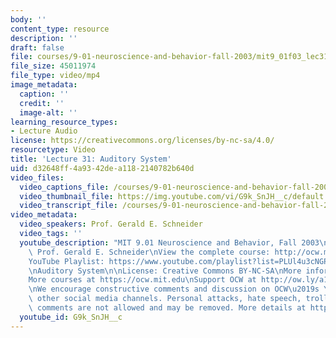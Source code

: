 ```yaml
---
body: ''
content_type: resource
description: ''
draft: false
file: courses/9-01-neuroscience-and-behavior-fall-2003/mit9_01f03_lec31_360p_16_9.mp4
file_size: 45011974
file_type: video/mp4
image_metadata:
  caption: ''
  credit: ''
  image-alt: ''
learning_resource_types:
- Lecture Audio
license: https://creativecommons.org/licenses/by-nc-sa/4.0/
resourcetype: Video
title: 'Lecture 31: Auditory System'
uid: d32648ff-4a93-42de-a118-2140782b640d
video_files:
  video_captions_file: /courses/9-01-neuroscience-and-behavior-fall-2003/1zfVGlvAmczgLnWYy2ZDilOdZ_PGYoBjh_transcript.webvtt
  video_thumbnail_file: https://img.youtube.com/vi/G9k_SnJH__c/default.jpg
  video_transcript_file: /courses/9-01-neuroscience-and-behavior-fall-2003/1zfVGlvAmczgLnWYy2ZDilOdZ_PGYoBjh_transcript.pdf
video_metadata:
  video_speakers: Prof. Gerald E. Schneider
  video_tags: ''
  youtube_description: "MIT 9.01 Neuroscience and Behavior, Fall 2003\nInstructor:\
    \ Prof. Gerald E. Schneider\nView the complete course: http://ocw.mit.edu/courses/brain-and-cognitive-sciences/9-01-neuroscience-and-behavior-fall-2003\n\
    YouTube Playlist: https://www.youtube.com/playlist?list=PLUl4u3cNGP63U7FmbKD9KClb-94dyPJim\n\
    \nAuditory System\n\nLicense: Creative Commons BY-NC-SA\nMore information at https://ocw.mit.edu/terms\n\
    More courses at https://ocw.mit.edu\nSupport OCW at http://ow.ly/a1If50zVRlQ\n\
    \nWe encourage constructive comments and discussion on OCW\u2019s YouTube and\
    \ other social media channels. Personal attacks, hate speech, trolling, and inappropriate\
    \ comments are not allowed and may be removed. More details at https://ocw.mit.edu/comments."
  youtube_id: G9k_SnJH__c
---
```

